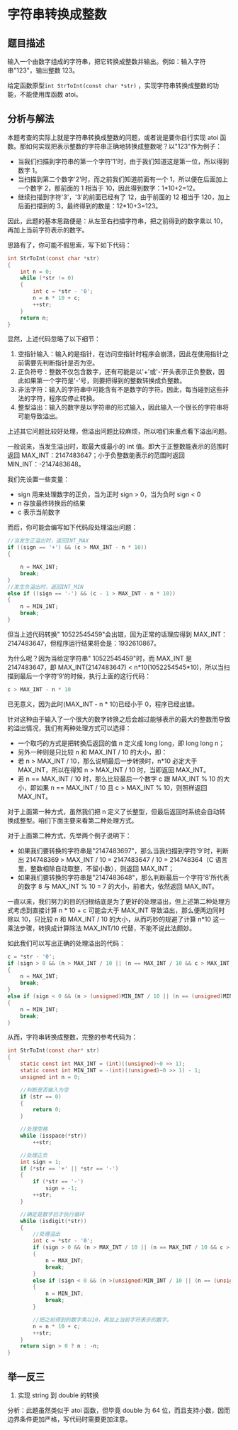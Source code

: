 # 字符串转换成整数

## 题目描述

输入一个由数字组成的字符串，把它转换成整数并输出。例如：输入字符串"123"，输出整数 123。

给定函数原型`int StrToInt(const char *str)` ，实现字符串转换成整数的功能，不能使用库函数 atoi。

## 分析与解法

本题考查的实际上就是字符串转换成整数的问题，或者说是要你自行实现 atoi 函数。那如何实现把表示整数的字符串正确地转换成整数呢？以"123"作为例子：

- 当我们扫描到字符串的第一个字符'1'时，由于我们知道这是第一位，所以得到数字 1。
- 当扫描到第二个数字'2'时，而之前我们知道前面有一个 1，所以便在后面加上一个数字 2，那前面的 1 相当于 10，因此得到数字：1\*10+2=12。
- 继续扫描到字符'3'，'3'的前面已经有了 12，由于前面的 12 相当于 120，加上后面扫描到的 3，最终得到的数是：12\*10+3=123。

因此，此题的基本思路便是：从左至右扫描字符串，把之前得到的数字乘以 10，再加上当前字符表示的数字。

思路有了，你可能不假思索，写下如下代码：

```c
int StrToInt(const char *str)
{
	int n = 0;
	while (*str != 0)
	{
		int c = *str - '0';
		n = n * 10 + c;
		++str;
	}
	return n;
}
```

显然，上述代码忽略了以下细节：

1. 空指针输入：输入的是指针，在访问空指针时程序会崩溃，因此在使用指针之前需要先判断指针是否为空。
2. 正负符号：整数不仅包含数字，还有可能是以'+'或'-'开头表示正负整数，因此如果第一个字符是'-'号，则要把得到的整数转换成负整数。
3. 非法字符：输入的字符串中可能含有不是数字的字符。因此，每当碰到这些非法的字符，程序应停止转换。
4. 整型溢出：输入的数字是以字符串的形式输入，因此输入一个很长的字符串将可能导致溢出。

上述其它问题比较好处理，但溢出问题比较麻烦，所以咱们来重点看下溢出问题。

一般说来，当发生溢出时，取最大或最小的 int 值。即大于正整数能表示的范围时返回 MAX_INT：2147483647；小于负整数能表示的范围时返回 MIN_INT：-2147483648。

我们先设置一些变量：

- sign 用来处理数字的正负，当为正时 sign > 0，当为负时 sign < 0
- n 存放最终转换后的结果
- c 表示当前数字

而后，你可能会编写如下代码段处理溢出问题：

```c
//当发生正溢出时，返回INT_MAX
if ((sign == '+') && (c > MAX_INT - n * 10))
{

	n = MAX_INT;
	break;
}
//发生负溢出时，返回INT_MIN
else if ((sign == '-') && (c - 1 > MAX_INT - n * 10))
{
	n = MIN_INT;
	break;
}
```

但当上述代码转换" 10522545459"会出错，因为正常的话理应得到 MAX_INT：2147483647，但程序运行结果将会是：1932610867。

为什么呢？因为当给定字符串" 10522545459"时，而 MAX_INT 是 2147483647，即 MAX_INT(2147483647) < n\*10(1052254545\*10)，所以当扫描到最后一个字符‘9’的时候，执行上面的这行代码：

```c
c > MAX_INT - n * 10
```

已无意义，因为此时(MAX_INT - n \* 10)已经小于 0，程序已经出错。

针对这种由于输入了一个很大的数字转换之后会超过能够表示的最大的整数而导致的溢出情况，我们有两种处理方式可以选择：

- 一个取巧的方式是把转换后返回的值 n 定义成 long long，即 long long n；
- 另外一种则是只比较 n 和 MAX_INT / 10 的大小，即：
- 若 n > MAX_INT / 10，那么说明最后一步转换时，n\*10 必定大于 MAX_INT，所以在得知 n > MAX_INT / 10 时，当即返回 MAX_INT。
- 若 n == MAX_INT / 10 时，那么比较最后一个数字 c 跟 MAX_INT % 10 的大小，即如果 n == MAX_INT / 10 且 c > MAX_INT % 10，则照样返回 MAX_INT。

对于上面第一种方式，虽然我们把 n 定义了长整型，但最后返回时系统会自动转换成整型。咱们下面主要来看第二种处理方式。

对于上面第二种方式，先举两个例子说明下：

- 如果我们要转换的字符串是"2147483697"，那么当我扫描到字符'9'时，判断出 214748369 > MAX_INT / 10 = 2147483647 / 10 = 214748364（C 语言里，整数相除自动取整，不留小数），则返回 MAX_INT；
- 如果我们要转换的字符串是"2147483648"，那么判断最后一个字符'8'所代表的数字 8 与 MAX_INT % 10 = 7 的大小，前者大，依然返回 MAX_INT。

一直以来，我们努力的目的归根结底是为了更好的处理溢出，但上述第二种处理方式考虑到直接计算 n \* 10 + c 可能会大于 MAX_INT 导致溢出，那么便两边同时除以 10，只比较 n 和 MAX_INT / 10 的大小，从而巧妙的规避了计算 n\*10 这一乘法步骤，转换成计算除法 MAX_INT/10 代替，不能不说此法颇妙。

如此我们可以写出正确的处理溢出的代码：

```c
c = *str - '0';
if (sign > 0 && (n > MAX_INT / 10 || (n == MAX_INT / 10 && c > MAX_INT % 10)))
{
    n = MAX_INT;
    break;
}
else if (sign < 0 && (n > (unsigned)MIN_INT / 10 || (n == (unsigned)MIN_INT / 10 && c > (unsigned)MIN_INT % 10)))
{
    n = MIN_INT;
    break;
}
```

从而，字符串转换成整数，完整的参考代码为：

```c
int StrToInt(const char* str)
{
	static const int MAX_INT = (int)((unsigned)~0 >> 1);
	static const int MIN_INT = -(int)((unsigned)~0 >> 1) - 1;
	unsigned int n = 0;

	//判断是否输入为空
	if (str == 0)
	{
		return 0;
	}

	//处理空格
	while (isspace(*str))
		++str;

	//处理正负
	int sign = 1;
	if (*str == '+' || *str == '-')
	{
		if (*str == '-')
			sign = -1;
		++str;
	}

	//确定是数字后才执行循环
	while (isdigit(*str))
	{
		//处理溢出
		int c = *str - '0';
		if (sign > 0 && (n > MAX_INT / 10 || (n == MAX_INT / 10 && c > MAX_INT % 10)))
		{
			n = MAX_INT;
			break;
		}
		else if (sign < 0 && (n >(unsigned)MIN_INT / 10 || (n == (unsigned)MIN_INT / 10 && c > (unsigned)MIN_INT % 10)))
		{
			n = MIN_INT;
			break;
		}

		//把之前得到的数字乘以10，再加上当前字符表示的数字。
		n = n * 10 + c;
		++str;
	}
	return sign > 0 ? n : -n;
}
```

## 举一反三

1. 实现 string 到 double 的转换

分析：此题虽然类似于 atoi 函数，但毕竟 double 为 64 位，而且支持小数，因而边界条件更加严格，写代码时需要更加注意。
